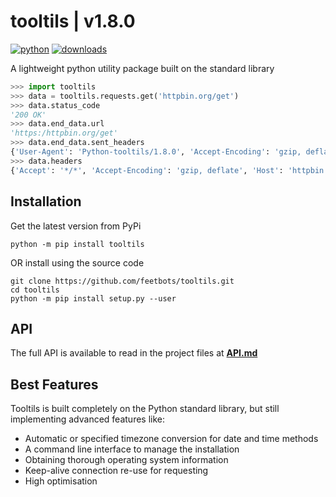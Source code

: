 # tooltils | v1.8.0

[![python](https://img.shields.io/badge/python-3.7+-teal)](https://pypi.org/project/tooltils/)
[![downloads](https://static.pepy.tech/personalized-badge/tooltils?period=total&units=international_system&left_color=grey&right_color=red&left_text=downloads)](https://pepy.tech/project/tooltils)

A lightweight python utility package built on the standard library

```py
>>> import tooltils
>>> data = tooltils.requests.get('httpbin.org/get')
>>> data.status_code
'200 OK'
>>> data.end_data.url
'https:/httpbin.org/get'
>>> data.end_data.sent_headers
{'User-Agent': 'Python-tooltils/1.8.0', 'Accept-Encoding': 'gzip, deflate', ...}
>>> data.headers
{'Accept': '*/*', 'Accept-Encoding': 'gzip, deflate', 'Host': 'httpbin.org', ...}
```

## Installation

Get the latest version from PyPi

```console
python -m pip install tooltils
```

OR install using the source code

```console
git clone https://github.com/feetbots/tooltils.git
cd tooltils
python -m pip install setup.py --user
```

## API

The full API is available to read in the project files at [**API.md**](API.md)

## Best Features

Tooltils is built completely on the Python standard library, but still implementing advanced features like:
- Automatic or specified timezone conversion for date and time methods
- A command line interface to manage the installation
- Obtaining thorough operating system information
- Keep-alive connection re-use for requesting
- High optimisation
